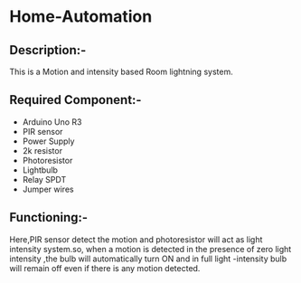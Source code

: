 # Home-Automation

## Description:-
This is a Motion and intensity based Room lightning system.

## Required Component:-
* Arduino Uno R3
* PIR sensor
* Power Supply
* 2k resistor
* Photoresistor
* Lightbulb
* Relay SPDT
* Jumper wires

## Functioning:-
Here,PIR sensor detect the motion and photoresistor will act as light intensity system.so, when a motion is detected in the presence of zero light intensity ,the bulb will automatically turn ON and in full light -intensity bulb will remain off even if there is any motion detected.

